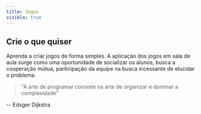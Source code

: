 ```yaml
---
title: Jogos
visible: true
---
```


## Crie o que quiser
Aprenda a criar jogos de forma simples. A aplicação dos jogos em sala de aula surge como uma oportunidade de socializar os alunos, busca a cooperação mútua, participação da equipe na busca incessante de elucidar o problema.

> "A arte de programar consiste na arte de organizar e dominar a complexidade"

-- Edsger Dijkstra